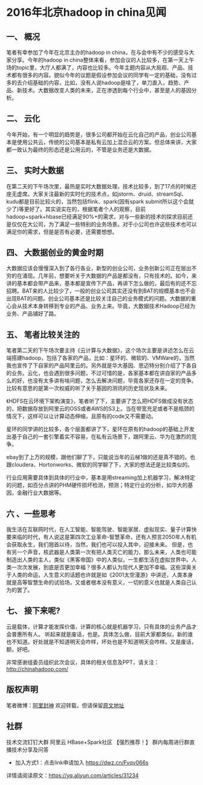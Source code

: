 # 2016年北京hadoop in china见闻

## 一、 概况

笔者有幸参加了今年在北京主办的hadoop in china，在与会中有不少的感受与大家分享。今年的hadoop in china整体来看，参加会议的人比较多，在第一天上午场的topic里，大厅人都满了，内容也比较多。今年主题内容从大局观、产品、技术都有很多的内容。貌似今年的议题是假设参加会议的同学有一定的基础，没有过多的去介绍基础的内容，比如，没有人说hadoop是啥了，单刀直入，趋势、产品、新技术。大数据改变人类的未来，正在渗透到每个行业中，甚至是人的基因分析。

## 二、 云化
今年开始，有一个明显的趋势是，很多公司都开始在云化自己的产品，创业公司基本是使用公共云，传统的公司基本是私有云加上混合云的方案。但总体来讲，大家都一致认为最终的形态还是公用云的，不管是业务还是大数据。

## 三、 实时大数据
在第二天的下午场次里，最热是实时大数据处理，技术比较多，到了17点的时候还座无虚席。大家关注最新的实时化的技术点，如jstorm、druid、streamSql、kudu都是目前比较火的，当然包括flink、spark(因有spark submit所以这个会就少了)等更好了。其实说实在的，根据笔者个人的观察，目前hadoop+spark+hbase已经满足90%+的需求，对与一些新的技术的探求目前还是仅仅在大公司，为了满足一些特别的业务场景。对于小公司也许这些技术也可以满足你的需求，但是是否有必要，还需要想想。

## 四、 大数据创业的黄金时期
大数据应该会慢慢深入到了各行各业，新型的创业公司，业务创新公司正在层出不穷的在涌现。几年前，想要听关于大数据的产品是都没有，只有技术的。如今，来讲的基本都会带产品来，基本都是宣传下产品，再讲下怎么做的，最后有的还不忘招聘。BAT来的人比较少了，一般的创业公司其实还没有到BAT的规模基本也不会出现BAT的问题。创业公司基本还是比较关注自己的业务模式的问题。大数据的重心会从技术本身转移到专业的产品、业务上来。毕竟，大数据技术Hadoop已经为业务、产品铺好了路。

## 五、 笔者比较关注的
笔者第二天的下午场次要主持《云计算与大数据》，这个场次主要是讲述怎么在云端搭建hadoop，包括了各家的产品，比如：星环的、微软的、VMWare的，当然我也宣传了下自家的产品阿里云的。另外就是华大基因、思迈特分别介绍了下各自的业务。云化，也会遇到很多问题，不过可惜的是，各家基本都在讲自家的产品多么的好，也没有太多讲有啥问题，怎么去解决问题，毕竟各家还存在一定的竞争。比较有意思的是第一次权威的听了关于基因的测讯的历史现状及未来。

《HDFS在云环境下架构演变》，笔者听了下，主要讲了怎么把HDFS做成没有状态的，把数据存放到阿里云的OSS或者AWS的S3上。当在带宽充足或者不是瓶颈的情况下，这样可以让计算动态伸缩，且原有的code又不需要动。

星环的同学讲的比较多，各个层面都讲了下，星环在原有的hadoop的基础上开发出基于自己的一套引擎着实不容易，在私有云场景下，跟阿里云、华为在激烈的竞争。

ebay到了上万的规模，跟他们聊了下，只能说当年的云梯1做的还是真不错的。也跟cloudera、Hortonworks、微软的同学聊了下，大家的想法还是比较类似的。

行业应用需要具体到具体的行业中，基本是用streaming加上机器学习，解决特定的问题，如百分点讲的PHM硬件损坏检测，预测；特定行业的分析，如华大的基因，金融行业大数据等。

## 六 、一些思考
我生活在互联网时代，在人工智能、智能驾驶、智能家居、虚拟现实、量子计算快要来临的时代，有人说这是第四次工业革命-智慧革命，还有人预言2050年人有机会获取永生，我们翘首以待，当然，我们也可以投入其中，迎接未来。
但是，也有另一个声音，核武器是人类第一次有把人类灭亡的能力，那么未来，人类也可能制造出人类的主人，类似《黑客帝国》中的人类似，一生都生活在虚拟世界中。人类一次次发展，到底是否更加幸福？很多人都认为现代人更加不幸福。这些深奥关于人类的命运，人生意义的话题也许就是如《2001太空漫游》中讲述，人类本身就是高等智慧生命的试验场，又或者根本没有意义，一切的意义也就是人类自己认为的罢了。

## 七、 接下来呢?
云是载体，计算才能发挥价值，计算的核心就是机器学习，只有具体的业务产品才会普惠所有人。
听起来就是废话，也是。具体怎么做，目前大家都类似，新的谁也不知道。好处就是不知道明天会咋样，坏处也是不知道明天会咋样。又是废话，额，好吧。

非常感谢组委员组织此次会议，具体的相关信息及PPT，请关注：http://chinahadoop.com/

## 版权声明
笔者微博：[阿里封神](http://weibo.com/fengshenwu?is_all=1) 欢迎转载，但请保留[原文地址](https://yq.aliyun.com/articles/31234/)

## 社群
技术交流钉钉大群 阿里云 HBase+Spark社区 【强烈推荐！】 群内每周进行群直播技术分享及问答
- 加入方式1：点击link申请加入 https://dwz.cn/Fvqv066s

详情请阅读原文：https://yq.aliyun.com/articles/31234
